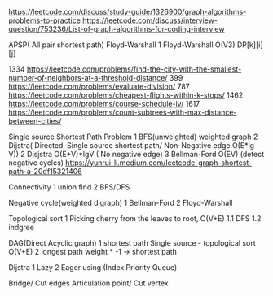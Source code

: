 https://leetcode.com/discuss/study-guide/1326900/graph-algorithms-problems-to-practice
https://leetcode.com/discuss/interview-question/753236/List-of-graph-algorithms-for-coding-interview


APSP( All pair shortest path)
Floyd-Warshall
1 Floyd-Warshall O(V3) DP[k][i][j]

1334 https://leetcode.com/problems/find-the-city-with-the-smallest-number-of-neighbors-at-a-threshold-distance/
399 https://leetcode.com/problems/evaluate-division/
787 https://leetcode.com/problems/cheapest-flights-within-k-stops/
1462 https://leetcode.com/problems/course-schedule-iv/
1617 https://leetcode.com/problems/count-subtrees-with-max-distance-between-cities/


Single source Shortest Path Problem
1 BFS(unweighted)
weighted graph
2 Dijstra( Directed, Single source shortest path/ Non-Negative edge O(E*lg V)) 2 Disjstra O(E+V)*lgV ( No negative edge)
3 Bellman-Ford O(EV) (detect negative cycles)
https://yunrui-li.medium.com/leetcode-graph-shortest-path-a-20df15321406


Connectivity
1 union find
2 BFS/DFS

Negative cycle(weighted digraph)
1 Bellman-Ford
2 Floyd-Warshall

Topological sort
1 Picking cherry from the leaves to root, O(V+E)
1.1 DFS
1.2 indgree 

DAG(Direct Acyclic graph)
1 shortest path
  Single source - topological sort O(V+E)
2 longest path
    weight * -1 -> shortest path

Dijstra
1 Lazy 
2 Eager using (Index Priority Queue)

Bridge/ Cut edges 
Articulation point/ Cut vertex

